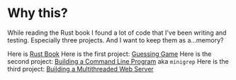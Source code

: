 # Why this?

While reading the Rust book I found a lot of code that I've been writing and testing. Especially three projects. And I want to keep them as a...memory?

Here is [Rust Book](https://doc.rust-lang.org/book/title-page.html)
Here is the first project: [Guessing Game](https://doc.rust-lang.org/book/ch02-00-guessing-game-tutorial.html)
Here is the second project: [Building a Command Line Program](https://doc.rust-lang.org/book/ch12-00-an-io-project.html) aka `minigrep`
Here is the third project: [Building a Multithreaded Web Server](https://doc.rust-lang.org/book/ch20-00-final-project-a-web-server.html)
